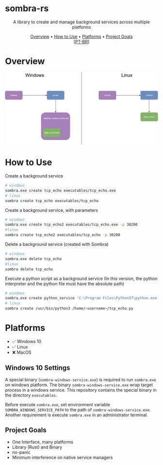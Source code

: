 # sombra-rs

<p align="center">
  A library to create and manage background services across multiple platforms
</p>

<p align="center">
  <a href="#overview">Overview</a> •
  <a href="#how-to-use">How to Use</a> •
  <a href="#platforms">Platforms</a> •
  <a href="#project-goals">Project Goals</a><br>
  [<a href="README-PTBR.md">PT-BR</a>]
<p>

# Overview

<img src="architecture.png" alt="Sombra Architecture"><br>

# How to Use

Create a background service
```bash
# windows
sombra.exe create tcp_echo executables/tcp_echo.exe
# linux
sombra create tcp_echo executables/tcp_echo
```

Create a background service, with parameters
```bash
# windows
sombra.exe create tcp_echo2 executables/tcp_echo.exe -p 30200
#linux
sombra create tcp_echo2 executables/tcp_echo -p 30200
```

Delete a background service (created with Sombra)
```bash
# windows
sombra.exe delete tcp_echo
#linux
sombra delete tcp_echo
```

Execute a python script as a background service (In this version, the python interpreter and the python file must have the absolute path)
```bash
# windows
sombra.exe create python_service 'C:\Program Files\Python37\python.exe' C:\Users\<username>\Documents\tcp_echo.py
# linux
sombra create /usr/bin/python3 /home/<username>/tcp_echo.py
```

# Platforms
- ✅ Windows 10
- ✅ Linux
- ❌ MacOS

## Windows 10 Settings
A special binary (`sombra-windows-service.exe`) is required to run `sombra.exe` on windows platform. 
The binary `sombra-windows-service.exe` wrap target process in a windows service.
This repository contains the special binary in the directory `executables`.

Before execute `sombra.exe`, set environment variable `SOMBRA_WINDOWS_SERVICE_PATH` to the path of `sombra-windows-service.exe`.
Another requirement is execute `sombra.exe` in an administrator terminal.

## Project Goals
- One Interface, many platforms
- Library (Rust) and Binary
- no-panic
- Minimum interference on native service managers
